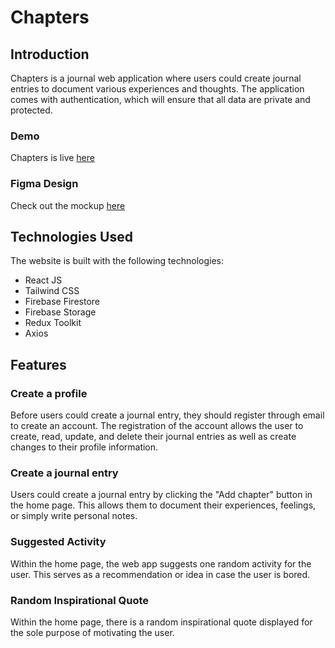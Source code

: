 # Chapters
## Introduction
Chapters is a journal web application where users could create journal entries to document various experiences and thoughts. The application comes with authentication, which will ensure that all data are private and protected.

### Demo
Chapters is live [here](https://chapters-tawny.vercel.app/)

### Figma Design
Check out the mockup [here](https://www.figma.com/file/RExIm0QrriSs9csGUgQytG/chapters---journaling-app?type=design&node-id=7%3A188&mode=design&t=qpT87XLr9gukHJfp-1)

## Technologies Used
The website is built with the following technologies:
- React JS
- Tailwind CSS
- Firebase Firestore
- Firebase Storage
- Redux Toolkit
- Axios

## Features
### Create a profile
Before users could create a journal entry, they should register through email to create an account. The registration of the account allows the user to create, read, update, and delete their journal entries as well as create changes to their profile information.

### Create a journal entry
Users could create a journal entry by clicking the "Add chapter" button in the home page. This allows them to document their experiences, feelings, or simply write personal notes.

### Suggested Activity
Within the home page, the web app suggests one random activity for the user. This serves as a recommendation or idea in case the user is bored.

### Random Inspirational Quote
Within the home page, there is a random inspirational quote displayed for the sole purpose of motivating the user.
